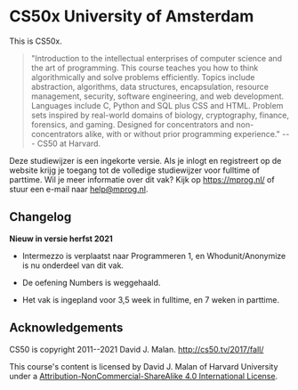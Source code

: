 # CS50x University of Amsterdam

This is CS50x.

> "Introduction to the intellectual enterprises of computer science and the art of programming. This course teaches you how to think algorithmically and solve problems efficiently. Topics include abstraction, algorithms, data structures, encapsulation, resource management, security, software engineering, and web development. Languages include C, Python and SQL plus CSS and HTML. Problem sets inspired by real-world domains of biology, cryptography, finance, forensics, and gaming. Designed for concentrators and non-concentrators alike, with or without prior programming experience." --- CS50 at Harvard.

Deze studiewijzer is een ingekorte versie. Als je inlogt en registreert op de website krijg je toegang tot de volledige studiewijzer voor fulltime of parttime. Wil je meer informatie over dit vak? Kijk op <https://mprog.nl/> of stuur een e-mail naar <help@mprog.nl>.

## Changelog

**Nieuw in versie herfst 2021**

- Intermezzo is verplaatst naar Programmeren 1, en Whodunit/Anonymize is nu onderdeel van dit vak.

- De oefening Numbers is weggehaald.

- Het vak is ingepland voor 3,5 week in fulltime, en 7 weken in parttime.

## Acknowledgements

CS50 is copyright 2011--2021 David J. Malan. http://cs50.tv/2017/fall/

This course's content is licensed by David J. Malan of Harvard University under a [Attribution-NonCommercial-ShareAlike 4.0 International License](http://creativecommons.org/licenses/by-nc-sa/4.0/).
